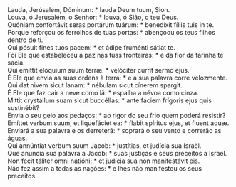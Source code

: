 <div class="dropcap text-justify">Lauda, Jerúsalem, Dóminum: * lauda Deum tuum, Sion.</div>
<div class="dropcap text-justify">Louva, ó Jerusalém, o Senhor: * louva, ó Sião, o teu Deus.</div>
<div class="text-justify">Quóniam confortávit seras portárum tuárum: * benedíxit fíliis tuis in te.</div>
<div class="text-justify">Porque reforçou os ferrolhos de tuas portas: * abençoou os teus filhos dentro de ti.</div>
<div class="text-justify">Qui pósuit fines tuos pacem: * et ádipe fruménti sátiat te.</div>
<div class="text-justify">Foi Ele que estabeleceu a paz nas tuas fronteiras: * e da flor da farinha te sacia.</div>
<div class="text-justify">Qui emíttit elóquium suum terræ: * velóciter currit sermo ejus.</div>
<div class="text-justify">É Ele que envia as suas ordens à terra: * e a sua palavra corre velozmente.</div>
<div class="text-justify">Qui dat nivem sicut lanam: * nébulam sicut cínerem spargit.</div>
<div class="text-justify">É Ele que faz cair a neve como lã: * espalha a névoa como cinza.</div>
<div class="text-justify">Mittit crystállum suam sicut buccéllas: * ante fáciem frígoris ejus quis sustinébit?</div>
<div class="text-justify">Envia o seu gelo aos pedaços: * ao rigor do seu frio quem poderá resistir?</div>
<div class="text-justify">Emíttet verbum suum, et liquefáciet ea: * flabit spíritus ejus, et fluent aquæ.</div>
<div class="text-justify">Enviará a sua palavra e os derreterá: * soprará o seu vento e correrão as águas.</div>
<div class="text-justify">Qui annúntiat verbum suum Jacob: * justítias, et judícia sua Israël.</div>
<div class="text-justify">Que anuncia sua palavra a Jacob: * suas justiças e seus preceitos a Israel.</div>
<div class="text-justify">Non fecit táliter omni natióni: * et judícia sua non manifestávit eis.</div>
<div class="text-justify">Não fez assim a todas as nações: * e lhes não manifestou os seus preceitos.</div>
